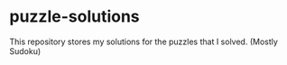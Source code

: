 # puzzle-solutions
This repository stores my solutions for the puzzles that I solved. (Mostly Sudoku)
